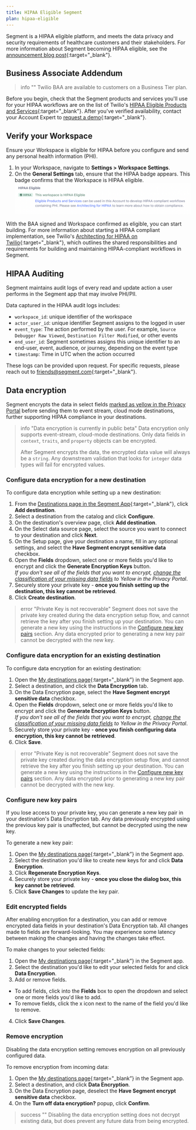 ```yaml
---
title: HIPAA Eligible Segment
plan: hipaa-eligible
---
```


Segment is a HIPAA eligible platform, and meets the data privacy and security requirements of healthcare customers and their stakeholders. For more information about Segment becoming HIPAA eligible, see the [announcement blog post](http://segment.com/blog/segment-for-healthcare){:target="_blank"}.

## Business Associate Addendum

> info ""
> Twilio BAA are available to customers on a Business Tier plan.

Before you begin, check that the Segment products and services you'll use for your HIPAA workflows are on the list of Twilio's [HIPAA Eligible Products and Services](https://twil.io/HIPAA-eligible-products-and-services){:target="_blank"}. After you've verified availability, contact your Account Expert to [request a demo](https://segment.com/contact/sales/){:target="_blank"}.

## Verify your Workspace

Ensure your Workspace is eligible for HIPAA before you configure and send any personal health information (PHI).

1. In your Workspace, navigate to **Settings > Workspace Settings**.
2. On the **General Settings** tab, ensure that the HIPAA badge appears. This badge confirms that the Workspace is HIPAA eligible. ![HIPAA Eligible](images/hipaa-eligible.png)

With the BAA signed and Workspace confirmed as eligible, you can start building. For more information about starting a HIPAA compliant implementation, see Twilio's [Architecting for HIPAA on Twilio](https://twil.io/architecting-for-hipaa){:target="_blank"}, which outlines the shared responsibilities and requirements for building and maintaining HIPAA-compliant workflows in Segment.

## HIPAA Auditing
Segment maintains audit logs of every read and update action a user performs in the Segment app that may involve PHI/PII. 

Data captured in the HIPAA audit logs includes:
 - `workspace_id`: unique identifier of the workspace
 - `actor_user_id`: unique identifier Segment assigns to the logged in user
 - `event_type`: The action performed by the user. For example, `Source Debugger Raw Viewed`, `Destination Filter Modified`, or other events
 - `end_user_id`: Segment sometimes assigns this unique identifier to an end-user, event, audience, or journey, depending on the event type
 - `timestamp`: Time in UTC when the action occurred

These logs can be provided upon request. For specific requests, please reach out to [friends@segment.com](mailto:friends@segment.com){:target="_blank"}.

## Data encryption

Segment encrypts the data in select fields [marked as yellow in the Privacy Portal](/docs/privacy/portal/#default-pii-matchers) before sending them to event stream, cloud mode destinations, further supporting HIPAA compliance in your destinations. 

> info "Data encryption is currently in public beta"
> Data encryption only supports event-stream, cloud-mode destinations. Only data fields in `context`, `traits`, and `property` objects can be encrypted. 
>
> After Segment encrypts the data, the encrypted data value will always be a `string`. Any downstream validation that looks for `integer` data types will fail for encrypted values.

### Configure data encryption for a new destination

To configure data encryption while setting up a new destination:
1. From the [Destinations page in the Segment App](https://app.segment.com/goto-my-workspace/destinations/){:target="_blank"}, click **Add destination**.
2. Select a destination from the catalog and click **Configure**.
3. On the destination's overview page, click **Add destination**. 
4. On the Select data source page, select the source you want to connect to your destination and click **Next**.
5. On the Setup page, give your destination a name, fill in any optional settings, and select the **Have Segment encrypt sensitive data** checkbox.
6. Open the **Fields** dropdown, select one or more fields you'd like to encrypt and click the **Generate Encryption Keys** button. <br> *If you don't see all of the fields that you want to encrypt, [change the classification of your missing data fields](/docs/privacy/portal/#change-a-recommended-classification) to Yellow in the Privacy Portal*.<br> 
7. Securely store your private key - **once you finish setting up the destination, this key cannot be retrieved**. 
8. Click **Create destination**.

> error "Private Key is not recoverable"
> Segment does not save the private key created during the data encryption setup flow, and cannot retrieve the key after you finish setting up your destination. You can generate a new key using the instructions in the [Configure new key pairs](#configure-new-key-pairs) section. Any data encrypted prior to generating a new key pair cannot be decrypted with the new key. 

### Configure data encryption for an existing destination
 
To configure data encryption for an existing destination:
1. Open the [My destinations page](https://app.segment.com/goto-my-workspace/destinations){:target="_blank”} in the Segment app.
2. Select a destination, and click the **Data Encryption** tab.
3. On the Data Encryption page, select the **Have Segment encrypt sensitive data** checkbox.
4. Open the **Fields** dropdown, select one or more fields you'd like to encrypt and click the **Generate Encryption Keys** button. <br> *If you don't see all of the fields that you want to encrypt, [change the classification of your missing data fields](/docs/privacy/portal/#change-a-recommended-classification) to Yellow in the Privacy Portal*.<br> 
5. Securely store your private key - **once you finish configuring data encryption, this key cannot be retrieved**. 
6. Click **Save**.

> error "Private Key is not recoverable"
> Segment does not save the private key created during the data encryption setup flow, and cannot retrieve the key after you finish setting up your destination. You can generate a new key using the instructions in the [Configure new key pairs](#configure-new-key-pairs) section. Any data encrypted prior to generating a new key pair cannot be decrypted with the new key. 

### Configure new key pairs

If you lose access to your private key, you can generate a new key pair in your destination's Data Encryption tab. Any data previously encrypted using the previous key pair is unaffected, but cannot be decrypted using the new key.

To generate a new key pair:
1. Open the [My destinations page](https://app.segment.com/goto-my-workspace/destinations){:target="_blank”} in the Segment app.
2. Select the destination you'd like to create new keys for and click **Data Encryption**.
3. Click **Regenerate Encryption Keys**.
4. Securely store your private key - **once you close the dialog box, this key cannot be retrieved**. 
5. Click **Save Changes** to update the key pair. 

### Edit encrypted fields

After enabling encryption for a destination, you can add or remove encrypted data fields in your destination's Data Encryption tab. All changes made to fields are forward-looking. You may experience some latency between making the changes and having the changes take effect.

To make changes to your selected fields:
1. Open the [My destinations page](https://app.segment.com/goto-my-workspace/destinations){:target="_blank”} in the Segment app.
2. Select the destination you'd like to edit your selected fields for and click **Data Encryption**.
3. Add or remove fields. 
  - To add fields, click into the **Fields** box to open the dropdown and select one or more fields you'd like to add.
  - To remove fields, click the x icon next to the name of the field you'd like to remove. 
4. Click **Save Changes**. 


### Remove encryption

Disabling the data encryption setting removes encryption on all previously configured data.

To remove encryption from incoming data:
1. Open the [My destinations page](https://app.segment.com/goto-my-workspace/destinations){:target="_blank”} in the Segment app.
2. Select a destination, and click **Data Encryption**.
3. On the Data Encryption page, deselect the **Have Segment encrypt sensitive data** checkbox.
4. On the **Turn off data encryption?** popup, click **Confirm**.

> success ""
> Disabling the data encryption setting does not decrypt existing data, but does prevent any future data from being encrypted. 